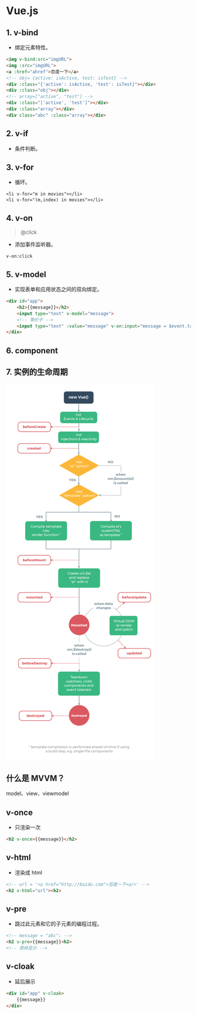 

# Vue.js

## 1. v-bind
* 绑定元素特性。

```html
<img v-bind:src="imgURL">
<img :src="imgURL">
<a :href="ahref">百度一下</a>
<!-- obj= {active: isActive, test: isTest} -->
<div :class="{'active': isActive, 'test': isTest}"></div>
<div :class="obj"></div>
<!-- array=["active", "test"] -->
<div :class="['active', 'test']"></div>
<div :class="array"></div>
<div class="abc" :class="array"></div>
```

## 2. v-if
* 条件判断。

## 3. v-for
* 循环。

```
<li v-for="m in movies"></li>
<li v-for="(m,index) in movies"></li>
```

## 4. v-on

> @click

* 添加事件监听器。

```
v-on:click
```

## 5. v-model
* 实现表单和应用状态之间的双向绑定。

```html
<div id="app">
    <h2>{{message}}</h2>
    <input type="text" v-model="message">
    <!-- 等价于 -->
    <input type="text" :value="message" v-on:input="message = $event.target.value">
</div>
```

## 6. component

## 7. 实例的生命周期
![生命周期](./lifecycle.png)

## 什么是 MVVM？
model、view、viewmodel

## v-once
* 只渲染一次

```html
<h2 v-once>{{message}}</h2>
```

## v-html
* 渲染成 html

```html
<!-- url = '<a href="http://baidu.com">百度一下<a/>' -->
<h2 v-html="url"><h2>
```

## v-pre
* 跳过此元素和它的子元素的编程过程。

```html
<!-- message = "abc"; -->
<h2 v-pre>{{message}}<h2>
<!-- 原样显示 -->
```

## v-cloak
* 延后展示

```html
<div id="app" v-cloak>
    {{message}}
</div>
```
